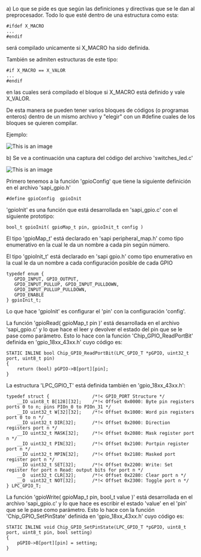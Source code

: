 a)
Lo que se pide es que según las definiciones y directivas que se le dan al preprocesador.
Todo lo que esté dentro de una estructura como esta:
```
#ifdef X_MACRO
...
#endif
```


será compilado unicamente si X_MACRO ha sido definida.

También se admiten estructuras de este tipo:

```
#if X_MACRO == X_VALOR
...
#endif
```

en las cuales será compilado el bloque si X_MACRO está definido y vale X_VALOR.

De esta manera se pueden tener varios bloques de códigos (o programas enteros) dentro de un mismo archivo y "elegir" con un #define cuales de los bloques se quieren compilar.

Ejemplo:

![This is an image](./pre.png)


b)
Se ve a continuación una captura del código del archivo 'switches_led.c'

![This is an image](./ej2_01.png)

Primero tenemos a la función 'gpioConfig' que tiene la siguiente definición en el archivo 'sapi_gpio.h'
```
#define gpioConfig  gpioInit
```

'gpioInit' es una función que está desarrollada en 'sapi_gpio.c' con el siguiente prototipo:
```
bool_t gpioInit( gpioMap_t pin, gpioInit_t config )
```

El tipo 'gpioMap_t' está declarado en 'sapi peripheral_map.h' como tipo enumerativo en la cual le da un nombre a cada pin según número.

El tipo 'gpioInit_t' está declarado en 'sapi gpio.h' como tipo enumerativo en la cual le da un nombre a cada configuración posible de cada GPIO
```
typedef enum {
   GPIO_INPUT, GPIO_OUTPUT,
   GPIO_INPUT_PULLUP, GPIO_INPUT_PULLDOWN,
   GPIO_INPUT_PULLUP_PULLDOWN,
   GPIO_ENABLE
} gpioInit_t;
```

Lo que hace 'gpioInit' es configurar el 'pin' con la configuración 'config'.

La función 'gpioRead( gpioMap_t pin )' está desarrollada en el archivo 'sapi_gpio.c' y lo que hace el leer y devolver el estado del pin que se le pase como parámetro. Esto lo hace con la función 'Chip_GPIO_ReadPortBit' definida en 'gpio_18xx_43xx.h' cuyo código es: 
```
STATIC INLINE bool Chip_GPIO_ReadPortBit(LPC_GPIO_T *pGPIO, uint32_t port, uint8_t pin)
{
	return (bool) pGPIO->B[port][pin];
}
```
La estructura 'LPC_GPIO_T' está definida también en 'gpio_18xx_43xx.h':
```
typedef struct {				/*!< GPIO_PORT Structure */
	__IO uint8_t B[128][32];	/*!< Offset 0x0000: Byte pin registers ports 0 to n; pins PIOn_0 to PIOn_31 */
	__IO uint32_t W[32][32];	/*!< Offset 0x1000: Word pin registers port 0 to n */
	__IO uint32_t DIR[32];		/*!< Offset 0x2000: Direction registers port n */
	__IO uint32_t MASK[32];		/*!< Offset 0x2080: Mask register port n */
	__IO uint32_t PIN[32];		/*!< Offset 0x2100: Portpin register port n */
	__IO uint32_t MPIN[32];		/*!< Offset 0x2180: Masked port register port n */
	__IO uint32_t SET[32];		/*!< Offset 0x2200: Write: Set register for port n Read: output bits for port n */
	__O  uint32_t CLR[32];		/*!< Offset 0x2280: Clear port n */
	__O  uint32_t NOT[32];		/*!< Offset 0x2300: Toggle port n */
} LPC_GPIO_T;
```

La función 'gpioWrite( gpioMap_t pin, bool_t value )' está desarrollada en el archivo 'sapi_gpio.c' y lo que hace es escribir el estado 'value' en el 'pin' que se le pase como parámetro. Esto lo hace con la función 'Chip_GPIO_SetPinState' definida en 'gpio_18xx_43xx.h' cuyo código es: 
```
STATIC INLINE void Chip_GPIO_SetPinState(LPC_GPIO_T *pGPIO, uint8_t port, uint8_t pin, bool setting)
{
	pGPIO->B[port][pin] = setting;
}
```
